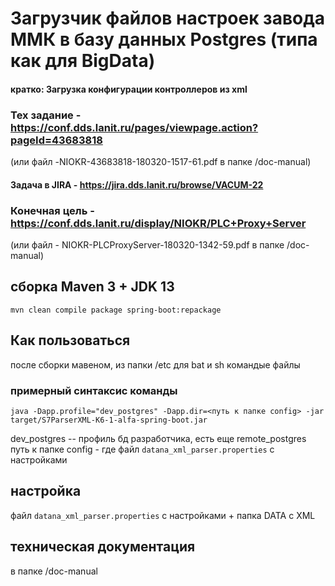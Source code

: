 # Загрузчик файлов настроек завода ММК в базу данных Postgres (типа как для BigData)
#### кратко: Загрузка конфигурации контроллеров из xml

### Тех задание - https://conf.dds.lanit.ru/pages/viewpage.action?pageId=43683818
(или файл -NIOKR-43683818-180320-1517-61.pdf в папке <this project>/doc-manual)
#### Задача в JIRA - https://jira.dds.lanit.ru/browse/VACUM-22

### Конечная цель - https://conf.dds.lanit.ru/display/NIOKR/PLC+Proxy+Server 
(или файл - NIOKR-PLCProxyServer-180320-1342-59.pdf в папке <this project>/doc-manual)
## cборка Maven 3 + JDK 13
`mvn clean compile package spring-boot:repackage`
## Как пользоваться
после сборки мавеном, из папки <this project>/etc для bat и sh командые файлы
### примерный синтаксис команды
`java -Dapp.profile="dev_postgres" -Dapp.dir=<путь к папке config> -jar target/S7ParserXML-K6-1-alfa-spring-boot.jar`

dev_postgres -- профиль бд разработчика, есть еще remote_postgres
путь к папке config - где файл `datana_xml_parser.properties` c настройками
## настройка
файл `datana_xml_parser.properties` c настройками + папка DATA с XML
## техническая документация 
в папке <this project>/doc-manual

